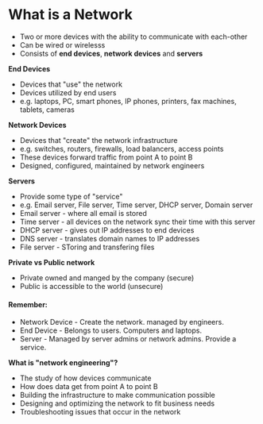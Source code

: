 # What is a Network

- Two or more devices with the ability to communicate with each-other
- Can be wired or wirelesss
- Consists of **end devices**, **network devices** and **servers**


**End Devices**
- Devices that "use" the network
- Devices utilized by end users
- e.g. laptops, PC, smart phones, IP phones, printers, fax machines, tablets, cameras

**Network Devices**
- Devices that "create" the network infrastructure
- e.g. switches, routers, firewalls, load balancers, access points
- These devices forward traffic from point A to point B
- Designed, configured, maintained by network engineers

**Servers**
- Provide some type of "service"
- e.g. Email server, File server, Time server, DHCP server, Domain server
- Email server - where all email is stored
- Time server - all devices on the network sync their time with this server
- DHCP server - gives out IP addresses to end devices
- DNS server - translates domain names to IP addresses
- File server - SToring and transfering files

**Private vs Public network**
- Private owned and manged by the company (secure)
- Public is accessible to the world (unsecure)

#### Remember:
- Network Device - Create the network. managed by engineers.
- End Device - Belongs to users. Computers and laptops.
- Server - Managed by server admins or network admins. Provide a service.


**What is "network engineering"?**
- The study of how devices communicate
- How does data get from point A to point B
- Building the infrastructure to make communication possible
- Designing and optimizing the network to fit business needs
- Troubleshooting issues that occur in the network
